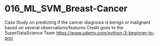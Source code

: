 # 016_ML_SVM_Breast-Cancer
Case Study on predicting if the cancer diagnosis is benign or malignant based on several observations/features 
Credit goes to the SuperDataScience Team https://www.udemy.com/python-3-beginner-to-pro/
